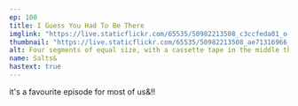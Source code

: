 ```yaml
---
ep: 100
title: I Guess You Had To Be There
imglink: "https://live.staticflickr.com/65535/50982213508_c3ccfeda01_o.jpg"
thumbnail: "https://live.staticflickr.com/65535/50982213508_ae71316966_q.jpg"
alt: Four segments of equal size, with a cassette tape in the middle that faintly reads "I Guess You Had To Be There" on the label. The top left square contains 75 pence in coins, and the words "... like, like a macchiato, or... maybe not that much." The top right square contains train tracks, and the words "John Smith. Right. Okay. Good." The bottom left square contains the head of a Jack Russell Terrier wearing a collar with a medal in the shape of a heart and the letter J engraved upon it; and the words "So I got out of the Spiral, and went to dinner." The bottom right square contains a spiderweb in the top left corner, obscuring a closed door, with a spider below it, and the words "It's not how spiders normally are..." The word "Hello?" is barely visible in the bottom right corner, obscured by fog.
name: Salts&
hastext: true
---
```

it's a favourite episode for most of us&!!